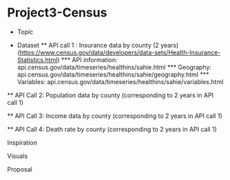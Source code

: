 # Project3-Census

* Topic

* Dataset
** API call 1 : Insurance data by county (2 years) (https://www.census.gov/data/developers/data-sets/Health-Insurance-Statistics.html) 
*** API information: api.census.gov/data/timeseries/healthins/sahie.html
*** Geography: api.census.gov/data/timeseries/healthins/sahie/geography.html
*** Variables: api.census.gov/data/timeseries/healthins/sahie/variables.html

** API Call 2: Population data by county (corresponding to 2 years in API call 1)

** API Call 3: Income data by county (corresponding to 2 years in API call 1)

** API Call 4: Death rate by county (corresponding to 2 years in API call 1)

Inspiration

Visuals


Proposal
